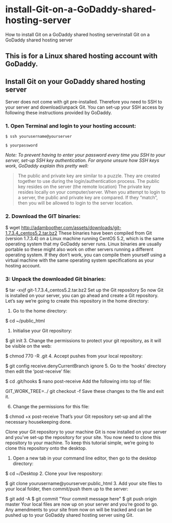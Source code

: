 # install-Git-on-a-GoDaddy-shared-hosting-server
How to install Git on a GoDaddy shared hosting serverinstall Git on a GoDaddy shared hosting server

## This is for a Linux shared hosting account with GoDaddy.

## Install Git on your GoDaddy shared hosting server
Server does not come with git pre-installed. Therefore you need to SSH to your server and download/unpack Git. You can set-up your SSH access by following these instructions provided by GoDaddy.

### 1. Open Terminal and login to your hosting account:

  `$ ssh yourusername@yourserver`

  `$ yourpassword`

*Note: To prevent having to enter your password every time you SSH to your server, set-up SSH key authentication. For anyone unsure how SSH keys work, GoDaddy explain this pretty well:*

  > The public and private key are similar to a puzzle. They are created together to use during the login/authentication process. The public key resides on the server (the remote location) The private key resides locally on your computer/server. When you attempt to login to a server, the public and private key are compared. If they “match”, then you will be allowed to login to the server location.

### 2. Download the GIT binaries:

$ wget http://adamboother.com/assets/downloads/git-1.7.3.4_centos5.2.tar.bz2
These binaries have been compiled from Git (version 1.7.3.4) on a Linux machine running CentOS 5.2, which is the same operating system that my GoDaddy server runs. Linux binaries are usually portable so these might also work on other servers running a different operating system. If they don’t work, you can compile them yourself using a virtual machine with the same operating system specifications as your hosting account.

### 3: Unpack the downloaded Git binaries:

$ tar -xvjf git-1.7.3.4_centos5.2.tar.bz2
Set up the Git repository
So now Git is installed on your server, you can go ahead and create a Git repository. Let’s say we’re going to create this repository in the home directory:

1. Go to the home directory:

$ cd ~/public_html
1. Initialise your Git repository:

$ git init
3. Change the permissions to protect your git repository, as it will be visible on the web:

$ chmod 770 -R .git
4. Accept pushes from your local repository:

$ git config receive.denyCurrentBranch ignore
5. Go to the ‘hooks’ directory then edit the ‘post-receive’ file:

$ cd .git/hooks
$ nano post-receive
Add the following into top of file:

GIT_WORK_TREE=../ git checkout -f
Save these changes to the file and exit it.

6. Change the permissions for this file:

$ chmod +x post-receive
That’s your Git repository set-up and all the necessary housekeeping done.

Clone your Git repository to your machine
Git is now installed on your server and you’ve set-up the repository for your site. You now need to clone this repository to your machine. To keep this tutorial simple, we’re going to clone this repository onto the desktop.

1. Open a new tab in your command line editor, then go to the desktop directory:

$ cd ~/Desktop
2. Clone your live respository:

$ git clone yourusername@yourserver:public_html
3. Add your site files to your local folder, then commit/push them up to the server:

$ git add -A
$ git commit "Your commit message here"
$ git push origin master
Your local files are now up on your server and you’re good to go. Any amendments to your site from now on will be tracked and can be pushed up to your GoDaddy shared hosting server using Git.
